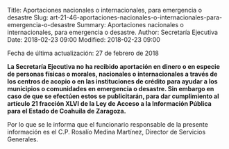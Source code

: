 Title: Aportaciones nacionales o internacionales, para emergencia o desastre
Slug: art-21-46-aportaciones-nacionales-o-internacionales-para-emergencia-o-desastre
Summary: Aportaciones nacionales o internacionales, para emergencia o desastre.
Author: Secretaría Ejecutiva
Date: 2018-02-23 09:00
Modified: 2018-02-23 09:00


Fecha de última actualización: 27 de febrero de 2018

**La Secretaría Ejecutiva no ha recibido aportación en dinero o en
especie de personas físicas o morales, nacionales o internacionales a
través de los centros de acopio o en las instituciones de crédito para
ayudar a los municipios o comunidades en emergencia o desastre. Sin
embargo en caso de que se efectúen estos se publicitarán, para dar
cumplimiento al artículo 21 fracción XLVI de la Ley de Acceso a la
Información Pública para el Estado de Coahuila de Zaragoza.**

Por lo que se le informa que el funcionario responsable de la presente
información es el C.P. Rosalío Medina Martínez, Director de Servicios
Generales.

